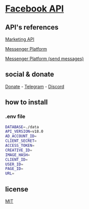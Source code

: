 # [Facebook API](https://developers.facebook.com/)

## API's references

[Marketing API](https://developers.facebook.com/docs/marketing-apis/overview)

[Messenger Platform](https://developers.facebook.com/docs/messenger-platform/get-started/)

[Messenger Platform (send messages)](https://developers.facebook.com/docs/messenger-platform/send-messages/)

## social & donate

[Donate](https://link.mercadopago.com.br/brtmvdl) - [Telegram](https://t.me/+KRmg5MlqgMk0MTg5) - [Discord](https://discord.gg/VUJWb4Yk)

## how to install

### .env file

```sh
DATABASE=./data
API_VERSION=v18.0
AD_ACCOUNT_ID=
CLIENT_SECRET=
ACCESS_TOKEN=
CREATIVE_ID=
IMAGE_HASH=
CLIENT_ID=
USER_ID=
PAGE_ID=
URL=
```

## license

[MIT](./LICENSE)
